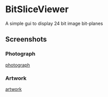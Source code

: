 # BitSliceViewer
A simple gui to display 24 bit image bit-planes

## Screenshots
### Photograph
[photograph](Screenshots/photograph.gif)
### Artwork
[artwork](Screenshots/artwork.gif)
